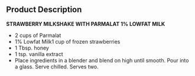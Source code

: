 ## **Product Description**

**STRAWBERRY MILKSHAKE WITH PARMALAT 1% LOWFAT MILK**

- 2 cups of Parmalat
- 1% Lowfat Milk1 cup of frozen strawberries
- 1 Tbsp. honey
- 1 tsp. vanilla extract
- Place ingredients in a blender and blend on high until smooth. Pour into a glass. Serve chilled. Serves two.
